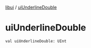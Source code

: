 [libui](README.md) / [uiUnderlineDouble](ui-underline-double.md)

# uiUnderlineDouble

`val uiUnderlineDouble: UInt`
